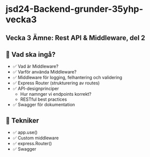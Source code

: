 # jsd24-Backend-grunder-35yhp-vecka3
## Vecka 3 Ämne: Rest API &amp; Middleware, del 2

## 📌 Vad ska ingå?
* ✅ Vad är Middleware?
* ✅ Varför använda Middleware?
* ✅ Middleware för logging, felhantering och validering
* ✅ Express Router (strukturering av routes)
* ✅ API-designprinciper
   - Hur namnger vi endpoints korrekt? 
   - RESTful best practices
* ✅ Swagger för dokumentation

## 📌 Tekniker
* ✅ app.use()
* ✅ Custom middleware
* ✅ express.Router()
* ✅ Swagger
